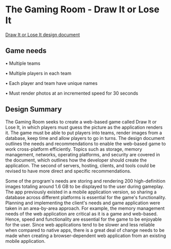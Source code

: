 # The Gaming Room - Draw It or Lose It 
[Draw It or Lose It design document](https://github.com/AJ-DOYLE/-The-Gaming-Room/blob/main/Draw%20It%20or%20Lose%20It.docx)
## Game needs

•	Multiple teams

•	Multiple players in each team

•	Each player and team have unique names

•	Must render photos at an incremented speed for 30 seconds 


## Design Summary

The Gaming Room seeks to create a web-based game called Draw It or Lose It, in which players must guess the picture as the application renders it. The game must be able to put players into teams, render images from a database, keep time and allow players to go in turns. The design document outlines the needs and recommendations to enable the web-based game to work cross-platform efficiently. Topics such as storage, memory management, networks, operating platforms, and security are covered in the document, which outlines how the developer should create the application. The second of servers, hosting, clients, and tools could be revised to have more direct and specific recommendations. 

Some of the program's needs are storing and rendering 200 high-definition images totaling around 1.6 GB to be displayed to the user during gameplay. The app previously existed in a mobile application version, so sharing a database across different platforms is essential for the game's functionality. Planning and implementing the client's needs and game application were taken in an area-by-area approach. For example, the memory management needs of the web application are critical as it is a game and web-based. Hence, speed and functionality are essential for the game to be enjoyable for the user. Since web applications tend to be slower and less reliable when compared to native apps, there is a great deal of change needs to be made when creating a browser-dependent web application from an existing mobile application. 

